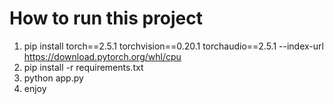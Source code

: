 # How to run this project

1. pip install torch==2.5.1 torchvision==0.20.1 torchaudio==2.5.1 --index-url https://download.pytorch.org/whl/cpu
2. pip install -r requirements.txt
3. python app.py
4. enjoy
